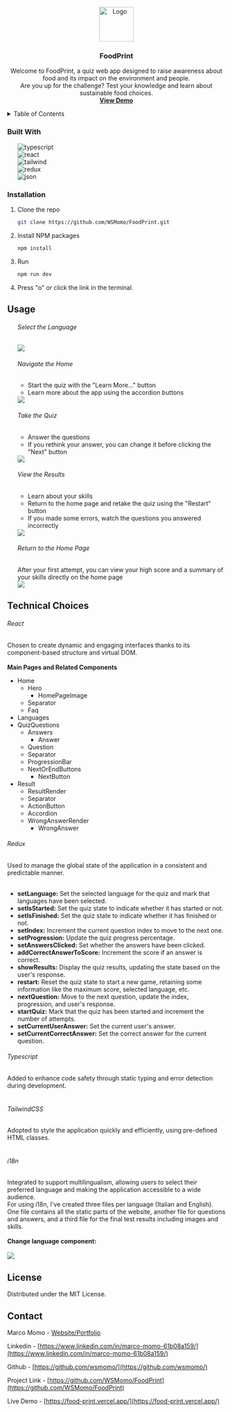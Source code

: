 <br />
<div align="center">
    <img src="/public/foodprint.ico" alt="Logo" width="80" height="80">

<h3 align="center">FoodPrint</h3>

  <p align="center">
    Welcome to FoodPrint, a quiz web app designed to raise awareness about food and its impact on the environment and people.
    <br />
    Are you up for the challenge? Test your knowledge and learn about sustainable food choices.
    <br />
    <a href="https://food-print.vercel.app/"><strong>View Demo</strong></a>
    <br />
  </p>
</div>
<!-- TABLE OF CONTENTS -->
<details>
  <summary>Table of Contents</summary>
  <ol>
    <li><a href="#built-with">Built With</a></li>
    <li><a href="#installation">Installation</a></li>
    <li><a href="#usage">Usage</a></li>
    <li><a href="#technical-choices">Technical Choices</a></li>
    <li><a href="#license">License</a></li>
    <li><a href="#contact">Contact</a></li>
  </ol>
</details>

### Built With

<ul style="list-style-type: none;">
<li>
<img src="https://img.shields.io/badge/TypeScript-007ACC?style=for-the-badge&logo=typescript&logoColor=white" alt="typescript">
</li>
<li>
 <img src="https://img.shields.io/badge/React-20232A?style=for-the-badge&logo=react&logoColor=61DAFB" alt="react"> 
</li>
<li>
<img src="https://img.shields.io/badge/Tailwind_CSS-38B2AC?style=for-the-badge&logo=tailwind-css&logoColor=white" alt="tailwind">
</li>
<img src="https://img.shields.io/badge/Redux-593D88?style=for-the-badge&logo=redux&logoColor=white" alt="redux">
</li>
<li>
<img src="https://img.shields.io/badge/json-5E5C5C?style=for-the-badge&logo=json&logoColor=white" alt="json">
</li>
</ul>

### Installation

1. Clone the repo
   ```sh
   git clone https://github.com/WSMomo/FoodPrint.git
   ```
2. Install NPM packages
   ```sh
   npm install
   ```
3. Run
   ```sh
   npm run dev
   ```
4. Press "o" or click the link in the terminal.

## Usage

<ul style="list-style-type: none;">
    <li>
      <h6>Select the Language</h6>
      <img src="/public/img/readme/languages.png">
    </li>
    <li>
      <h6>Navigate the Home</h6>
      <ul>
        <li>Start the quiz with the "Learn More..." button</li>
        <li>Learn more about the app using the accordion buttons</li>
      </ul>
      <img src="/public/img/readme/home.png">
    </li>
    <li>
      <h6>Take the Quiz</h6>
      <ul>
        <li>Answer the questions</li>
        <li>If you rethink your answer, you can change it before clicking the "Next" button</li>
      </ul>
      <img src="/public/img/readme/quiz.png">
    </li>
    <li>
      <h6>View the Results</h6>
      <ul>
        <li>Learn about your skills</li>
        <li>Return to the home page and retake the quiz using the "Restart" button</li>
        <li>If you made some errors, watch the questions you answered incorrectly</li>
      </ul>
      <img src="/public/img/readme/result.png">
    </li>
    <li>
      <h6>Return to the Home Page</h6>
      <div>After your first attempt, you can view your high score and a summary of your skills directly on the home page
      </div>
      <img src="/public/img/readme/skillsHome.png">
    </li>
  </ul>

## Technical Choices

  <div>
    <h6>React</h6>
    <div>Chosen to create dynamic and engaging interfaces thanks to its component-based structure and virtual DOM.</div>
    <br>
    <div><strong>Main Pages and Related Components</strong></div>
    <ul>
      <li>
        <div>Home</div>
        <ul>
          <li>
            <div>Hero</div>
            <ul>
              <li>HomePageImage</li>
            </ul>
          </li>
          <li>Separator</li>
          <li>Faq</li>
        </ul>
      </li>
      <li>Languages</li>
      <li>
        <div>QuizQuestions</div>
        <ul>
          <li>
            <div>Answers</div>
            <ul>
              <li>Answer</li>
            </ul>
          </li>
          <li>Question</li>
          <li>Separator</li>
          <li>ProgressionBar</li>
          <li>
            <div>NextOrEndButtons</div>
            <ul>
              <li>NextButton</li>
            </ul>
          </li>
        </ul>
      </li>
      <li>
        <div>Result</div>
        <ul>
          <li>ResultRender</li>
          <li>Separator</li>
          <li>ActionButton</li>
          <li>Accordion</li>
          <li>
          <div>WrongAnswerRender</div>
            <ul><li>WrongAnswer</li></ul>
          </li>
        </ul>
      </li>
    </ul>
  </div>

  <h6>Redux</h6>
    <div>Used to manage the global state of the application in a consistent and predictable manner.</div>
    <br>
  <ul>
    <li><b>setLanguage:</b> Set the selected language for the quiz and mark that languages have been selected.</li>
    <li><b>setIsStarted:</b> Set the quiz state to indicate whether it has started or not.</li>
    <li><b>setIsFinished:</b> Set the quiz state to indicate whether it has finished or not.</li>
    <li><b>setIndex:</b> Increment the current question index to move to the next one.</li>
    <li><b>setProgression:</b> Update the quiz progress percentage.</li>
    <li><b>setAnswersClicked:</b> Set whether the answers have been clicked.</li>
    <li><b>addCorrectAnswerToScore:</b> Increment the score if an answer is correct.</li>
    <li><b>showResults:</b> Display the quiz results, updating the state based on the user's response.</li>
    <li><b>restart:</b> Reset the quiz state to start a new game, retaining some information like the maximum score,
      selected language, etc.</li>
    <li><b>nextQuestion:</b> Move to the next question, update the index, progression, and user's response.</li>
    <li><b>startQuiz:</b> Mark that the quiz has been started and increment the number of attempts.</li>
    <li><b>setCurrentUserAnswer:</b> Set the current user's answer.</li>
    <li><b>setCurrentCorrectAnswer:</b> Set the correct answer for the current question.</li>
  </ul>

  <h6>Typescript</h6>
    <div>Added to enhance code safety through static typing and error detection during development.</div>
    <br>
  <h6>TailwindCSS</h6>
    <div>Adopted to style the application quickly and efficiently, using pre-defined HTML classes.</div>
    <br>
  <h6>i18n</h6>
    <div>Integrated to support multilingualism, allowing users to select their preferred language and making the application accessible to a wide audience.</div>
    <div>For using i18n, I've created three files per language (Italian and English).
  <br>
  One file contains all the static parts of the website, another file for questions and answers, and a third file for the final test results including images and skills.</div>
  <br>
  <div><b>Change language component:</b></div>
  <br>
<img src="./public/img/readme/languagesComponent.png">
</code>
<br>

## License

Distributed under the MIT License.

<!-- CONTACT -->

## Contact

Marco Momo - [Website/Portfolio](https://wsmomo.github.io/Portfolio-Marco-Momo/)

Linkedin - [https://www.linkedin.com/in/marco-momo-61b08a159/](https://www.linkedin.com/in/marco-momo-61b08a159/)

Github - [https://github.com/wsmomo/](https://github.com/wsmomo/)

Project Link - [https://github.com/WSMomo/FoodPrint](https://github.com/WSMomo/FoodPrint)

Live Demo - [https://food-print.vercel.app/](https://food-print.vercel.app/)
